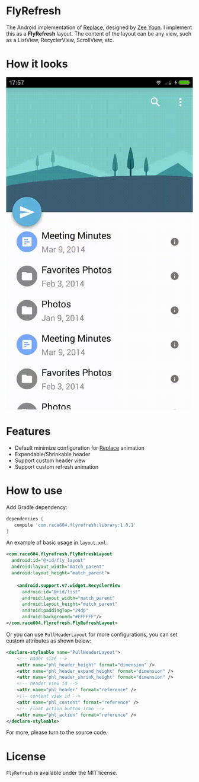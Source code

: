 # FlyRefresh
The Android implementation of [Replace](https://dribbble.com/shots/2067564-Replace), designed by [Zee Youn](https://dribbble.com/zeeyoung).
I implement this as a **FlyRefresh** layout. The content of the layout can be any view, such as a ListView, RecyclerView, ScrollView, etc.

# How it looks
![flyrefresh](./images/flyrefresh.gif)

# Features
* Default minimize configuration for [Replace](https://dribbble.com/shots/2067564-Replace) animation
* Expendable/Shrinkable header
* Support custom header view
* Support custom refresh animation

# How to use

Add Gradle dependency:

```gradle
dependencies {
   compile 'com.race604.flyrefresh:library:1.0.1'
}
```

An example of basic usage in `layout.xml`:

```xml
<com.race604.flyrefresh.FlyRefreshLayout
  android:id="@+id/fly_layout"
  android:layout_width="match_parent"
  android:layout_height="match_parent">

    <android.support.v7.widget.RecyclerView
      android:id="@+id/list"
      android:layout_width="match_parent"
      android:layout_height="match_parent"
      android:paddingTop="24dp"
      android:background="#FFFFFF"/>
</com.race604.flyrefresh.FlyRefreshLayout>
```

Or you can use `PullHeaderLayout` for more configurations, you can set custom attributes as shown below:

```xml
<declare-styleable name="PullHeaderLayout">
    <!-- hader size -->
    <attr name="phl_header_height" format="dimension" />
    <attr name="phl_header_expand_height" format="dimension" />
    <attr name="phl_header_shrink_height" format="dimension" />
    <!-- header view id -->
    <attr name="phl_header" format="reference" />
    <!-- content view id -->
    <attr name="phl_content" format="reference" />
    <!-- Float action button icon -->
    <attr name="phl_action" format="reference" />
</declare-styleable>
```
For more, please turn to the source code.

# License
`FlyRefresh` is available under the MIT license.
